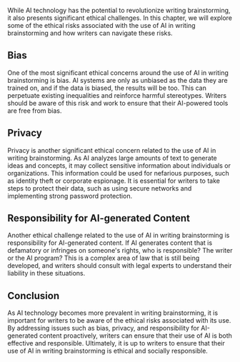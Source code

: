 
While AI technology has the potential to revolutionize writing brainstorming, it also presents significant ethical challenges. In this chapter, we will explore some of the ethical risks associated with the use of AI in writing brainstorming and how writers can navigate these risks.

Bias
----

One of the most significant ethical concerns around the use of AI in writing brainstorming is bias. AI systems are only as unbiased as the data they are trained on, and if the data is biased, the results will be too. This can perpetuate existing inequalities and reinforce harmful stereotypes. Writers should be aware of this risk and work to ensure that their AI-powered tools are free from bias.

Privacy
-------

Privacy is another significant ethical concern related to the use of AI in writing brainstorming. As AI analyzes large amounts of text to generate ideas and concepts, it may collect sensitive information about individuals or organizations. This information could be used for nefarious purposes, such as identity theft or corporate espionage. It is essential for writers to take steps to protect their data, such as using secure networks and implementing strong password protection.

Responsibility for AI-generated Content
---------------------------------------

Another ethical challenge related to the use of AI in writing brainstorming is responsibility for AI-generated content. If AI generates content that is defamatory or infringes on someone's rights, who is responsible? The writer or the AI program? This is a complex area of law that is still being developed, and writers should consult with legal experts to understand their liability in these situations.

Conclusion
----------

As AI technology becomes more prevalent in writing brainstorming, it is important for writers to be aware of the ethical risks associated with its use. By addressing issues such as bias, privacy, and responsibility for AI-generated content proactively, writers can ensure that their use of AI is both effective and responsible. Ultimately, it is up to writers to ensure that their use of AI in writing brainstorming is ethical and socially responsible.

